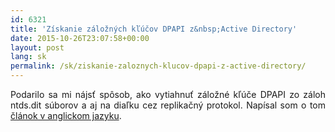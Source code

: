 ```yaml
---
id: 6321
title: 'Získanie záložných kľúčov DPAPI z&nbsp;Active Directory'
date: 2015-10-26T23:07:58+00:00
layout: post
lang: sk
permalink: /sk/ziskanie-zaloznych-klucov-dpapi-z-active-directory/
---
```

<p style="text-align: justify;">
  Podarilo sa&nbsp;mi nájsť spôsob, ako vytiahnuť záložné kľúče DPAPI zo záloh ntds.dit súborov a&nbsp;aj&nbsp;na diaľku cez&nbsp;replikačný protokol. Napísal som o&nbsp;tom <a href="https://www.dsinternals.com/en/retrieving-dpapi-backup-keys-from-active-directory/">článok v&nbsp;anglickom jazyku</a>.
</p>